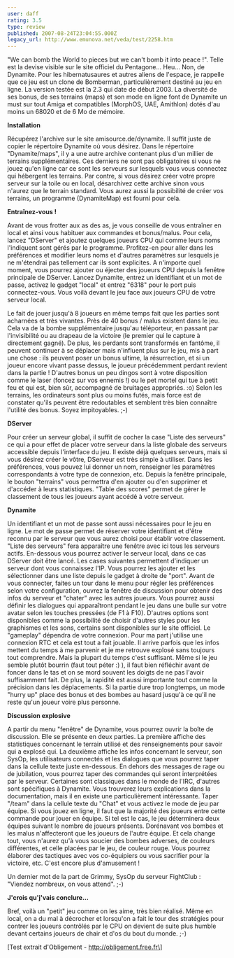 ```yaml
---
user: daff
rating: 3.5
type: review
published: 2007-08-24T23:04:55.000Z
legacy_url: http://www.emunova.net/veda/test/2258.htm
---
```

"We can bomb the World to pieces but we can't bomb it into peace !". Telle est la devise visible sur le site officiel du Pentagone... Heu... Non, de Dynamite. Pour les hibernatusaures et autres aliens de l'espace, je rappelle que ce jeu est un clone de Bomberman, particulièrement destiné au jeu en ligne. La version testée est la 2.3 qui date de début 2003\. La diversité de ses bonus, de ses terrains (maps) et son mode en ligne font de Dynamite un must sur tout Amiga et compatibles (MorphOS, UAE, Amithlon) dotés d'au moins un 68020 et de 6 Mo de mémoire.  

  

**Installation**  

  

Récupérez l'archive sur le site amisource.de/dynamite. Il suffit juste de copier le répertoire Dynamite où vous désirez. Dans le répertoire "Dynamite/maps", il y a une autre archive contenant plus d'un millier de terrains supplémentaires. Ces derniers ne sont pas obligatoires si vous ne jouez qu'en ligne car ce sont les serveurs sur lesquels vous vous connectez qui hébergent les terrains. Par contre, si vous désirez créer votre propre serveur sur la toile ou en local, désarchivez cette archive sinon vous n'aurez que le terrain standard. Vous aurez aussi la possibilité de créer vos terrains, un programme (DynamiteMap) est fourni pour cela.  

  

**Entraînez-vous !**  

  

Avant de vous frotter aux as des as, je vous conseille de vous entraîner en local et ainsi vous habituer aux commandes et bonus/malus. Pour cela, lancez "DServer" et ajoutez quelques joueurs CPU qui comme leurs noms l'indiquent sont gérés par le programme. Profitez-en pour aller dans les préférences et modifier leurs noms et d'autres paramètres sur lesquels je ne m'étendrai pas tellement car ils sont explicites. A n'importe quel moment, vous pourrez ajouter ou éjecter des joueurs CPU depuis la fenêtre principale de DServer. Lancez Dynamite, entrez un identifiant et un mot de passe, activez le gadget "local" et entrez "6318" pour le port puis connectez-vous. Vous voilà devant le jeu face aux joueurs CPU de votre serveur local.  

  

Le fait de jouer jusqu'à 8 joueurs en même temps fait que les parties sont acharnées et très vivantes. Près de 40 bonus / malus existent dans le jeu. Cela va de la bombe supplémentaire jusqu'au téléporteur, en passant par l'invisibilité ou au drapeau de la victoire (le premier qui le capture à directement gagné). De plus, les perdants sont transformés en fantôme, il peuvent continuer à se déplacer mais n'influent plus sur le jeu, mis à part une chose : ils peuvent poser un bonus ultime, la résurrection, et si un joueur encore vivant passe dessus, le joueur précédemment perdant revient dans la partie ! D'autres bonus un peu dingos sont à votre disposition comme le laser (foncez sur vos ennemis !) ou le pet mortel qui tue à petit feu et qui est, bien sûr, accompagné de bruitages appropriés. :o) Selon les terrains, les ordinateurs sont plus ou moins futés, mais force est de constater qu'ils peuvent être redoutables et semblent très bien connaître l'utilité des bonus. Soyez impitoyables. ;-)  

  

**DServer**  

  

Pour créer un serveur global, il suffit de cocher la case "Liste des serveurs" ce qui a pour effet de placer votre serveur dans la liste globale des serveurs accessible depuis l'interface du jeu. Il existe déjà quelques serveurs, mais si vous désirez créer le vôtre, DServeur est très simple à utiliser. Dans les préférences, vous pouvez lui donner un nom, renseigner les paramètres correspondants à votre type de connexion, etc. Depuis la fenêtre principale, le bouton "terrains" vous permettra d'en ajouter ou d'en supprimer et d'accéder à leurs statistiques. "Table des scores" permet de gérer le classement de tous les joueurs ayant accédé à votre serveur.  

  

**Dynamite**  

  

Un identifiant et un mot de passe sont aussi nécessaires pour le jeu en ligne. Le mot de passe permet de réserver votre identifiant et d'être reconnu par le serveur que vous aurez choisi pour établir votre classement. "Liste des serveurs" fera apparaître une fenêtre avec ici tous les serveurs actifs. En-dessous vous pourrez activer le serveur local, dans ce cas DServer doit être lancé. Les cases suivantes permettent d'indiquer un serveur dont vous connaissez l'IP. Vous pourrez les ajouter et les sélectionner dans une liste depuis le gadget à droite de "port". Avant de vous connecter, faites un tour dans le menu pour régler les préférences selon votre configuration, ouvrez la fenêtre de discussion pour obtenir des infos du serveur et "chater" avec les autres joueurs. Vous pourrez aussi définir les dialogues qui apparaîtront pendant le jeu dans une bulle sur votre avatar selon les touches pressées (de F1 à F10). D'autres options sont disponibles comme la possibilité de choisir d'autres styles pour les graphismes et les sons, certains sont disponibles sur le site officiel. Le "gameplay" dépendra de votre connexion. Pour ma part j'utilise une connexion RTC et cela est tout a fait jouable. Il arrive parfois que les infos mettent du temps à me parvenir et je me retrouve explosé sans toujours tout comprendre. Mais la plupart du temps c'est suffisant. Même si le jeu semble plutôt bourrin (faut tout péter :) ), il faut bien réfléchir avant de foncer dans le tas et on se mord souvent les doigts de ne pas l'avoir suffisamment fait. De plus, la rapidité est aussi importante tout comme la précision dans les déplacements. Si la partie dure trop longtemps, un mode "hurry up" place des bonus et des bombes au hasard jusqu'à ce qu'il ne reste qu'un joueur voire plus personne.  

  

**Discussion explosive**  

  

A partir du menu "fenêtre" de Dynamite, vous pourrez ouvrir la boîte de discussion. Elle se présente en deux parties. La première affiche des statistiques concernant le terrain utilisé et des renseignements pour savoir qui a explosé qui. La deuxième affiche les infos concernant le serveur, son SysOp, les utilisateurs connectés et les dialogues que vous pourrez taper dans la cellule texte juste en-dessous. En dehors des messages de rage ou de jubilation, vous pourrez taper des commandes qui seront interprétées par le serveur. Certaines sont classiques dans le monde de l'IRC, d'autres sont spécifiques à Dynamite. Vous trouverez leurs explications dans la documentation, mais il en existe une particulièrement intéressante. Taper "/team" dans la cellule texte du "Chat" et vous activez le mode de jeu par équipe. Si vous jouez en ligne, il faut que la majorité des joueurs entre cette commande pour jouer en équipe. Si tel est le cas, le jeu déterminera deux équipes suivant le nombre de joueurs présents. Dorénavant vos bombes et les malus n'affecteront que les joueurs de l'autre équipe. Et cela change tout, vous n'aurez qu'à vous soucier des bombes adverses, de couleurs différentes, et celle placées par le jeu, de couleur rouge. Vous pourrez élaborer des tactiques avec vos co-équipiers ou vous sacrifier pour la victoire, etc. C'est encore plus d'amusement !  

  

Un dernier mot de la part de Grimmy, SysOp du serveur FightClub : "Viendez nombreux, on vous attend". ;-)  

  

**J'crois qu'j'vais conclure...**  

  

Bref, voilà un "petit" jeu comme on les aime, très bien réalisé. Même en local, on a du mal à décrocher et lorsqu'on a fait le tour des stratégies pour contrer les joueurs contrôlés par le CPU on devient de suite plus humble devant certains joueurs de chair et d'os du bout du monde. ;-)  

  

\[Test extrait d'Obligement - http://obligement.free.fr\]